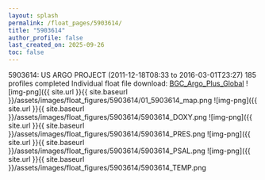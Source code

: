 ```yaml
---
layout: splash
permalink: /float_pages/5903614/
title: "5903614"
author_profile: false
last_created_on: 2025-09-26
toc: false
---
```

 
5903614: US ARGO PROJECT (2011-12-18T08:33 to 2016-03-01T23:27)
185 profiles completed
Individual float file download: [BGC_Argo_Plus_Global](https://ftp.soest.hawaii.edu/bgc_argo_plus/Individual_Floats/outliers_removed/5903614_Sprof_processed.nc)
![img-png]({{ site.url }}{{ site.baseurl }}/assets/images/float_figures/5903614/01_5903614_map.png
![img-png]({{ site.url }}{{ site.baseurl }}/assets/images/float_figures/5903614/5903614_DOXY.png
![img-png]({{ site.url }}{{ site.baseurl }}/assets/images/float_figures/5903614/5903614_PRES.png
![img-png]({{ site.url }}{{ site.baseurl }}/assets/images/float_figures/5903614/5903614_PSAL.png
![img-png]({{ site.url }}{{ site.baseurl }}/assets/images/float_figures/5903614/5903614_TEMP.png
